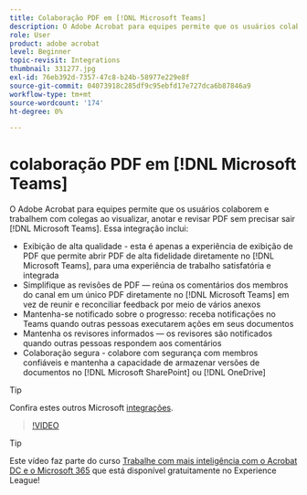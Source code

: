 ```yaml
---
title: Colaboração PDF em [!DNL Microsoft Teams]
description: O Adobe Acrobat para equipes permite que os usuários colaborem e trabalhem com colegas ao visualizar, anotar e revisar PDF sem precisar sair [!DNL Microsoft Teams]
role: User
product: adobe acrobat
level: Beginner
topic-revisit: Integrations
thumbnail: 331277.jpg
exl-id: 76eb392d-7357-47c8-b24b-58977e229e8f
source-git-commit: 04073918c285df9c95ebfd17e727dca6b87846a9
workflow-type: tm+mt
source-wordcount: '174'
ht-degree: 0%

---
```


# colaboração PDF em [!DNL Microsoft Teams]

O Adobe Acrobat para equipes permite que os usuários colaborem e trabalhem com colegas ao visualizar, anotar e revisar PDF sem precisar sair [!DNL Microsoft Teams]. Essa integração inclui:

* Exibição de alta qualidade - esta é apenas a experiência de exibição de PDF que permite abrir PDF de alta fidelidade diretamente no [!DNL Microsoft Teams], para uma experiência de trabalho satisfatória e integrada
* Simplifique as revisões de PDF — reúna os comentários dos membros do canal em um único PDF diretamente no [!DNL Microsoft Teams] em vez de reunir e reconciliar feedback por meio de vários anexos
* Mantenha-se notificado sobre o progresso: receba notificações no Teams quando outras pessoas executarem ações em seus documentos
* Mantenha os revisores informados — os revisores são notificados quando outras pessoas respondem aos comentários
* Colaboração segura - colabore com segurança com membros confiáveis e mantenha a capacidade de armazenar versões de documentos no [!DNL Microsoft SharePoint] ou [!DNL OneDrive]

>[!TIP]
>
>Confira estes outros Microsoft [integrações](../integrate/integrate-overview.md#microsoft).

>[!VIDEO](https://video.tv.adobe.com/v/331277?hidetitle=true)

>[!TIP]
>
>Este vídeo faz parte do curso [Trabalhe com mais inteligência com o Acrobat DC e o Microsoft 365](https://experienceleague.adobe.com/?recommended=Acrobat-U-1-2021.microsoft365) que está disponível gratuitamente no Experience League!
